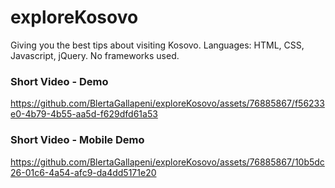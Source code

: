 # exploreKosovo
 Giving you the best tips about visiting Kosovo.
 Languages: HTML, CSS, Javascript, jQuery. No frameworks used.
### Short Video - Demo
https://github.com/BlertaGallapeni/exploreKosovo/assets/76885867/f56233e0-4b79-4b55-aa5d-f629dfd61a53
### Short Video - Mobile Demo
https://github.com/BlertaGallapeni/exploreKosovo/assets/76885867/10b5dc26-01c6-4a54-afc9-da4dd5171e20

